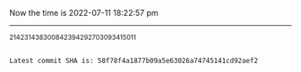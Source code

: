 Now the time is 2022-07-11 18:22:57 pm

---

<small>214231438300842394292703093415011</small>

```txt

Latest commit SHA is: 58f78f4a1877b09a5e63026a74745141cd92aef2
```
